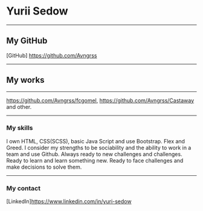 # Yurii Sedow
***
## My GitHub
[GitHub] https://github.com/Avngrss
***
## My works
***
https://github.com/Avngrss/fcgomel, https://github.com/Avngrss/Castaway and other.
***
### My skills
I own HTML, CSS(SCSS), basic Java Script and use Bootstrap. Flex and Greed.
I consider my strengths to be sociability and the ability to work in a team and use Github.
Always ready to new challenges and challenges. Ready to learn and learn something new.
Ready to face challenges and make decisions to solve them.
***
### My contact





[LinkedIn]https://www.linkedin.com/in/yuri-sedow
